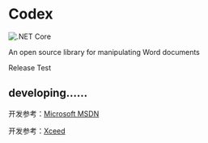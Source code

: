 # Codex
![.NET Core](https://github.com/FredCof/Codex/workflows/.NET%20Core/badge.svg?branch=master)

An open source library for manipulating Word documents

Release Test

## developing......
开发参考：[Microsoft MSDN](https://docs.microsoft.com/en-us/office/open-xml/open-xml-sdk?view=openxml-2.8.1)

开发参考：[Xceed](https://github.com/xceedsoftware/DocX)